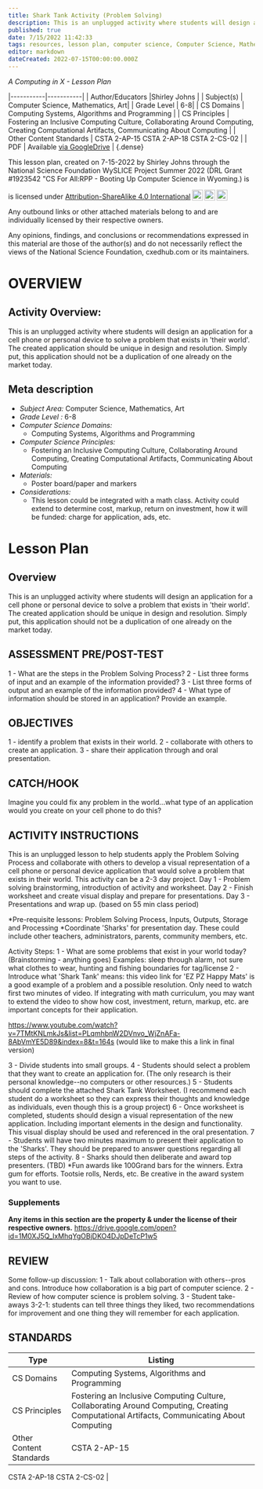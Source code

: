 ```yaml
---
title: Shark Tank Activity (Problem Solving)
description: This is an unplugged activity where students will design an application for a cell phone or personal device to solve a problem that exists in 'their world'. The created application should be unique in design and resolution. Simply put, this application should not be a duplication of one already on the market today.
published: true
date: 7/15/2022 11:42:33
tags: resources, lesson plan, computer science, Computer Science, Mathematics, Art 
editor: markdown
dateCreated: 2022-07-15T00:00:00.000Z
---
```

*A Computing in X - Lesson Plan*

|-----------|-----------|
| Author/Educators |Shirley Johns |
| Subject(s) | Computer Science, Mathematics, Art|
| Grade Level | 6-8|
| CS Domains | Computing Systems, Algorithms and Programming |
| CS Principles | Fostering an Inclusive Computing Culture, Collaborating Around Computing, Creating Computational Artifacts, Communicating About Computing |
| Other Content Standards | CSTA 2-AP-15
CSTA 2-AP-18
CSTA 2-CS-02 | 
| PDF | Available [via GoogleDrive]() |
{.dense}






This lesson plan, created on 7-15-2022 by Shirley Johns through the National Science Foundation WySLICE Project Summer 2022 (DRL Grant #1923542 "CS For All:RPP - Booting Up Computer Science in Wyoming.) is  <p xmlns:cc="http://creativecommons.org/ns#" >  is licensed under <a href="http://creativecommons.org/licenses/by-sa/4.0/?ref=chooser-v1" target="_blank" rel="license noopener noreferrer" style="display:inline-block;">Attribution-ShareAlike 4.0 International<img style="height:22px!important;margin-left:3px;vertical-align:text-bottom;" src="https://mirrors.creativecommons.org/presskit/icons/cc.svg?ref=chooser-v1"><img style="height:22px!important;margin-left:3px;vertical-align:text-bottom;" src="https://mirrors.creativecommons.org/presskit/icons/by.svg?ref=chooser-v1"><img style="height:22px!important;margin-left:3px;vertical-align:text-bottom;" src="https://mirrors.creativecommons.org/presskit/icons/sa.svg?ref=chooser-v1"></a></p>


Any outbound links or other attached materials belong to and are individually licensed by their respective owners. 


Any opinions, findings, and conclusions or recommendations expressed in this material are those of the author(s) and do not necessarily reflect the views of the National Science Foundation, cxedhub.com or its maintainers.


# OVERVIEW
## Activity Overview:  
This is an unplugged activity where students will design an application for a cell phone or personal device to solve a problem that exists in 'their world'. The created application should be unique in design and resolution. Simply put, this application should not be a duplication of one already on the market today.
## Meta description
+ *Subject Area:* Computer Science, Mathematics, Art 
+ *Grade Level :* 6-8 
+ *Computer Science Domains:*
   + Computing Systems, Algorithms and Programming
+ *Computer Science Principles:*
   + Fostering an Inclusive Computing Culture, Collaborating Around Computing, Creating Computational Artifacts, Communicating About Computing
+ *Materials:* 
   + Poster board/paper and markers
+ *Considerations:*
   + This lesson could be integrated with a math class. Activity could extend to determine cost, markup, return on investment, how it will be funded: charge for application, ads, etc.


# Lesson Plan
## Overview
This is an unplugged activity where students will design an application for a cell phone or personal device to solve a problem that exists in 'their world'. The created application should be unique in design and resolution. Simply put, this application should not be a duplication of one already on the market today.
## ASSESSMENT PRE/POST-TEST
1 - What are the steps in the Problem Solving Process?
2 - List three forms of input and an example of the information provided?
3 - List three forms of output and an example of the information provided?
4 - What type of information should be stored in an application? Provide an example.
## OBJECTIVES
1 - identify a problem that exists in their world.
2 - collaborate with others to create an application.
3 - share their application through and oral presentation.


## CATCH/HOOK
Imagine you could fix any problem in the world...what type of an application would you create on your cell phone to do this?


## ACTIVITY INSTRUCTIONS
This is an unplugged lesson to help students apply the Problem Solving Process and collaborate with others to develop a visual representation of a cell phone or personal device application that would solve a problem that exists in their world. This activity can be a 2-3 day project. Day 1 - Problem solving brainstorming, introduction of activity and worksheet. Day 2 - Finish worksheet and create visual display and prepare for presentations. Day 3 - Presentations and wrap up. (based on 55 min class period)


*Pre-requisite lessons: Problem Solving Process, Inputs, Outputs, Storage and Processing
*Coordinate 'Sharks' for presentation day. These could include other teachers, administrators, parents, community members, etc.


Activity Steps:
1 - What are some problems that exist in your world today? (Brainstorming - anything goes)
Examples: sleep through alarm, not sure what clothes to wear, hunting and fishing boundaries for tag/license
2 - Introduce what 'Shark Tank' means: this video link for 'EZ PZ Happy Mats' is a good example of a problem and a possible resolution. Only need to watch first two minutes of video. If integrating with math curriculum, you may want to extend the video to show how cost, investment, return, markup, etc. are important concepts for their application.


https://www.youtube.com/watch?v=7TMtKNLmkJs&list=PLqmhbnW2DVnvo_WjZnAFa-8AbVmYE5D89&index=8&t=164s (would like to make this a link in final version)


3 - Divide students into small groups.
4 - Students should select a problem that they want to create an application for. (The only research is their personal knowledge--no computers or other resources.)
5 - Students should complete the attached Shark Tank Worksheet. (I recommend each student do a worksheet so they can express their thoughts and knowledge as individuals, even though this is a group project)
6 - Once worksheet is completed, students should design a visual representation of the new application. Including important elements in the design and functionality. This visual display should be used and referenced in the oral presentation.
7 - Students will have two minutes maximum to present their application to the 'Sharks'. They should be prepared to answer questions regarding all steps of the activity. 
8 - Sharks should then deliberate and award top presenters. (TBD)
*Fun awards like 100Grand bars for the winners. Extra gum for efforts. Tootsie rolls, Nerds, etc. Be creative in the award system you want to use.


### Supplements
**Any items in this section are the property & under the license of their respective owners.**
https://drive.google.com/open?id=1M0XJ5Q_lxMhqYgOBjDKO4DJpDeTcP1w5




## REVIEW
Some follow-up discussion:
1 - Talk about collaboration with others--pros and cons. Introduce how collaboration is a big part of computer science.
2 - Review of how computer science is problem solving.
3 - Student take-aways 3-2-1: students can tell three things they liked, two recommendations for improvement and one thing they will remember for each application.
## STANDARDS        
| Type | Listing | 
|-----------|-----------|
| CS Domains  | Computing Systems, Algorithms and Programming|
| CS Principles   | Fostering an Inclusive Computing Culture, Collaborating Around Computing, Creating Computational Artifacts, Communicating About Computing|
| Other Content Standards | CSTA 2-AP-15
CSTA 2-AP-18
CSTA 2-CS-02  |